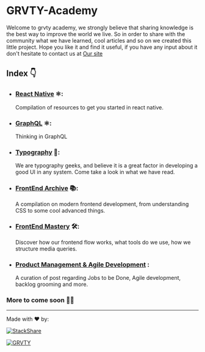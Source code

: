 # GRVTY-Academy

Welcome to grvty academy, we strongly believe that sharing knowledge is the best way to improve the world we live. So in order to share with the community what we have learned, cool articles and so on we created this little project. Hope you like it and find it useful, if you have any input about it don't hesitate to contact us at [Our site](http://grvty.digital/)

## Index 👇

* ### [React Native](https://github.com/grvty-labs/GRVTY-Academy/blob/master/React-native.md) ⚛:
  Compilation of resources to get you started in react native. 
  
* ### [GraphQL](https://github.com/grvty-labs/GRVTY-Academy/blob/master/GraphQL.md) ⚛:
  Thinking in GraphQL

* ### [Typography](https://github.com/grvty-labs/GRVTY-Academy/blob/master/Typography.md) 📗:
  We are typography geeks, and believe it is a great factor in developing a good UI in any system. Come take a look in what we have read.

* ### [FrontEnd Archive](https://github.com/grvty-labs/GRVTY-Academy/blob/master/FrontendArchive.md) 📚:
  A compilation on modern frontend development, from understanding CSS to some cool advanced things. 

* ### [FrontEnd Mastery](https://github.com/grvty-labs/GRVTY-Academy/blob/master/Frontend%20mastery.md) 🛠:
  Discover how our frontend flow works, what tools do we use, how we structure media queries. 
  
* ### [Product Management & Agile Development](https://github.com/grvty-labs/GRVTY-Academy/blob/master/agile.md) :
  A curation of post regarding Jobs to be Done, Agile development, backlog grooming and more.  
  
### More to come soon 🙌🏿




---
Made with ❤️ by:


[![StackShare][stack-shield]][stack-tech]


[![GRVTY][logo]](http://grvty.digital)

[logo]: http://grvty.digital/images/logos/repos-logo-1.png?raw=true "GRVTY"

[stack-shield]: http://img.shields.io/badge/tech-stack-0690fa.svg?style=flat
[stack-tech]: http://stackshare.io/grvty/grvty
